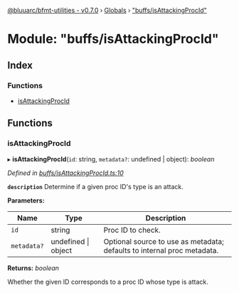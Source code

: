 [@bluuarc/bfmt-utilities - v0.7.0](../README.md) › [Globals](../globals.md) › ["buffs/isAttackingProcId"](_buffs_isattackingprocid_.md)

# Module: "buffs/isAttackingProcId"

## Index

### Functions

* [isAttackingProcId](_buffs_isattackingprocid_.md#isattackingprocid)

## Functions

###  isAttackingProcId

▸ **isAttackingProcId**(`id`: string, `metadata?`: undefined | object): *boolean*

*Defined in [buffs/isAttackingProcId.ts:10](https://github.com/BluuArc/bfmt-utilities/blob/master/src/buffs/isAttackingProcId.ts#L10)*

**`description`** Determine if a given proc ID's type is an attack.

**Parameters:**

Name | Type | Description |
------ | ------ | ------ |
`id` | string | Proc ID to check. |
`metadata?` | undefined &#124; object | Optional source to use as metadata; defaults to internal proc metadata. |

**Returns:** *boolean*

Whether the given ID corresponds to a proc ID whose type is attack.
